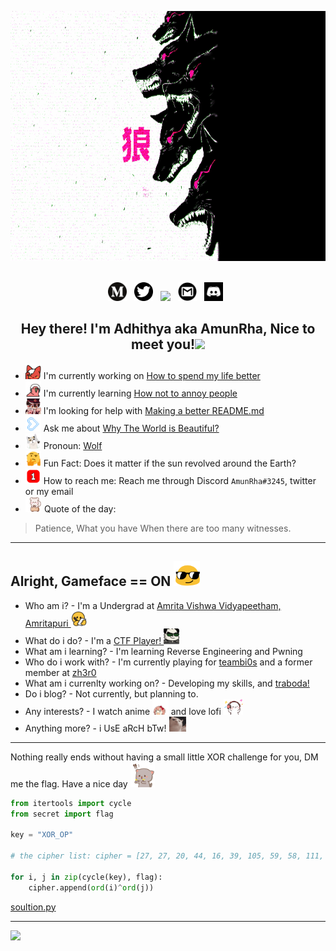 <p align="center">
<img height=400 width=1080 src="https://github.com/AmunRha/AmunRha/blob/main/res/MOSHED-2021-2-8-5-9-11.gif">&nbsp;&nbsp;
</p>

<p align="center">
<a href="https://medium.com/@amun_rha"><img height="30" src="https://github.com/AmunRha/AmunRha/blob/main/res/medium-1693563-1442604.png"></a>&nbsp;&nbsp;
<a href="https://twitter.com/amun_rha/"><img height="30" src="https://github.com/AmunRha/AmunRha/blob/main/res/PinClipart.com_awana-sparks-clip-art_1496652.png"></a>&nbsp;&nbsp;
<a href="https://ctftime.org/user/72051"><img height="30" src="https://ctftime.org/static/images/ct/logo.svg"></a>&nbsp;&nbsp;
<a href="mailto:adhithyasureshk@gmail.com"><img height="30" src="https://github.com/AmunRha/AmunRha/blob/main/res/gmail_icon-icons.com_59877.png"></a>&nbsp;&nbsp;
<a href="https://discord.com/users/AmunRha#3245"><img height="30" src="https://github.com/AmunRha/AmunRha/blob/main/res/d98703602722.png"></a>&nbsp;&nbsp;
</p>

<h2 align="center">Hey there! I'm Adhithya aka AmunRha, Nice to meet you!<img height="50" src="https://media.tenor.com/images/30169e4a670daf12443df7d2dd140176/tenor.gif"></h2>

- <img height=25 src="https://github.com/AmunRha/AmunRha/blob/main/res/1714_KioshiUwU.gif"> I'm currently working on <a href="https://youtu.be/Zm1rxbgnBBQ">How to spend my life better</a>
- <img height=25 src="https://github.com/AmunRha/AmunRha/blob/main/res/5912_headsetparrot.gif"> I'm currently learning <a href="https://youtu.be/dQw4w9WgXcQ">How not to annoy people</a>
- <img height=25 src="https://github.com/AmunRha/AmunRha/blob/main/res/4453_hanako_read.png"> I'm looking for help with <a href="https://www.makeareadme.com/">Making a better README.md</a>
- <img height=25 src="https://github.com/AmunRha/AmunRha/blob/main/res/9468_heartarrow_blue.gif"> Ask me about <a href="https://youtu.be/z9BQ4eLRXH0">Why The World is Beautiful?</a>
- <img height=25 src="https://github.com/AmunRha/AmunRha/blob/main/res/4488_awolfiriblob.gif"> Pronoun: <a href="http://www.pure-spirit.com/more-animal-symbolism/320-wolf-symbolism">Wolf</a>
- <img height=25 src="https://github.com/AmunRha/AmunRha/blob/main/res/thinking_head_rotate.gif"> Fun Fact: Does it matter if the sun revolved around the Earth?
- <img height=25 src="https://github.com/AmunRha/AmunRha/blob/main/res/3774_Ping999.gif"> How to reach me: Reach me through Discord `AmunRha#3245`, twitter or my email
- <img height=25 src="https://github.com/AmunRha/AmunRha/blob/main/res/4188_loop.gif"> Quote of the day: 
> Patience, What you have When there are too many witnesses.

---

## Alright, Gameface == ON <img height=40 src="https://github.com/AmunRha/AmunRha/blob/main/res/glasses_smile.gif">

- Who am i? - I'm a Undergrad at <a href="https://www.amrita.edu/campus/amritapuri">Amrita Vishwa Vidyapeetham, Amritapuri </a><img height=25 src="https://github.com/AmunRha/AmunRha/blob/main/res/study-assignment.gif">
- What do i do? - I'm a <a href="https://youtu.be/8ev9ZX9J45A">CTF Player! </a><img height=25 src="https://github.com/AmunRha/AmunRha/blob/main/res/heck_panda.gif">
- What am i learning? - I'm learning Reverse Engineering and Pwning
- Who do i work with? - I'm currently playing for <a href="https://bi0s.in/">teambi0s</a> and a former member at <a href="https://www.zh3r0.ml/">zh3r0</a>
- What am i currenlty working on? - Developing my skills, and <a href="https://traboda.com/">traboda!</a>
- Do i blog? - Not currently, but planning to.
- Any interests? - I watch anime <img height=25 src="https://github.com/AmunRha/AmunRha/blob/main/res/1097_sayorijump.gif"> and love lofi <img height=25 src="https://github.com/AmunRha/AmunRha/blob/main/res/music_hear.gif">
- Anything more? - i UsE aRcH bTw! <img height=24 src="https://github.com/AmunRha/AmunRha/blob/main/res/3753_cat_bopping.gif">

---

Nothing really ends without having a small little XOR challenge for you, DM me the flag. Have a nice day <img height=40 src="https://github.com/AmunRha/AmunRha/blob/main/res/wll_done.gif">

```python
from itertools import cycle
from secret import flag

key = "XOR_OP"

# the cipher list: cipher = [27, 27, 20, 44, 16, 39, 105, 59, 58, 111, 58, 36, 7, 23, 29, 13, 16, 97, 43, 16, 62, 107, 34, 99]

for i, j in zip(cycle(key), flag):
    cipher.append(ord(i)^ord(j))

```

<a href="https://youtu.be/dQw4w9WgXcQ">soultion.py</a>

---

<p align="left" >  
  <a href="https://github.com/anuraghazra/github-readme-stats"> 
<img  src="https://github-readme-stats.vercel.app/api?username=AmunRha&&show_icons=true&theme=radical"/>
  </a>
  </p>
